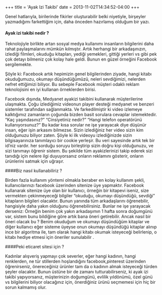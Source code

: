 +++
title = 'Ayak Izi Takibi'
date = 2013-11-02T14:34:52-04:00
+++

Genel hatlarıyla, birilerinde fikirler oluşturabilir belki niyetiyle, birşeyler yazmadığımı farkettiğim için, daha önceden hazırlamış olduğum bir yazı.

#### Ayak izi takibi nedir ?

Teknolojiyle birlikte artan sosyal medya kullanımı insanların bilgilerini daha rahat paylaşmalarını mümkün kılmıştır. Artık herhangi bir arkadaşınızın, izlediği filmleri, okuduğu kitapları, yediği yemekleri, gittiği yerleri vs gibi pek çok detayı bilmeniz çok kolay hale geldi. Bunun en güzel örneğini Facebook sergilemekte.

Şöyle ki: Facebook artık hepimizin genel bilgilerinden ziyade, hangi kitabı okuduğumuzu, okumayı düşündüğümüzü, neleri sevdiğimizi, nelerden nefret ettiğimizi biliyor. Bu sebeple Facebook müşteri odaklı reklam teknolojisini en iyi kullanan örneklerden birisi.

Facebook dışında, Medyanet ayakizi takibini kullanarak müşterilerine ulaşmakta. Çoğu izlediğimiz videonun player desteği medyanet ve benzeri sistemler tarafından sağlanmakta. Ve farkedilmiştir ki video izlemeye kalktığımız zamanların çoğunda bizden basit sorulara cevaplar istemektedir. “Kaç yaşındasınız?” “Cinsiyetiniz nedir?” “Hangi telefon operatörünü kullanıyorsunuz?” Bu kadar kısa sorular ne işe yarayacak diye düşünür insan, eğer işin arkasını bilmezse. Sizin izlediğiniz her video sizin kim olduğunuzu biliyor zaten. Şöyle ki ilk videoyu izlediğinizde sizin bilgisayarınıza tanımlayıcı bir cookie yerleşir. Bu veri sayesinde artık tek bir id’niz vardır. her sorduğu soruyu birleştirip sizin doğru kişi olduğunuzu, ve sizi tanımayı öğrenir sistem. Bu şekilde tüm ayakizlerinizi takip ederek sizi tanıdığı için nelere ilgi duyuyorsanız onların reklamını gösterir, onların ürünlerini satmak için uğraşır.

####Biz nasıl kullanabiliriz ?

Birden fazla kullanım yöntemi olmakla beraber en kolay kullanım şekli, kullanıcılarınızı facebook üzerinden sitenize üye yapmaktır. Facebook kullanarak sitenize üye olan bir kullanıcı, örneğin bir kitapevi iseniz, size vermekten çekinmeyeceği bilgiler “okuduğu, okumayı düşündüğü, sevdiği” kitapların bilgileri olacaktır. Bunun yanında tüm arkadaşlarını öğrenebilir, hangisiyle daha yakın olduğunu öğrenebilirsiniz. Bunlar ne işe yarayacak derseniz: Örneğin benim çok yakın arkadaşımın 1 hafta sonra doğumgünü var, sistem bunu bildiğine göre artık bana öneri getirebilir. Ancak nasıl bir öneri olacak bu ? Benim okuduğum ve okumayı düşündüğüm kitaplar ve diğer kullanıcı eğer sisteme üyeyse onun okumayı düşündüğü kitaplar alınıp ince bir algoritma ile, tam olarak hangi kitabı okumak isteyeceği belirlenip, o kitabı hediye etmesi için öneriler sunulabilir .

####Peki eticaret sitesi için ?

Kadınlar alışveriş yapmayı çok severler, eğer hangi kadının, hangi renklerden, ne tür stillerden hoşlandığını facebook,pinterest üzerinden öğrenirseniz, önereceğiniz ürünler tam da o kadının almak isteyeceği türden şeyler olacaktır. Bunun üstüne bir de zamanı tutturabilirseniz, ki ayak izi takibi yapıyorsanız, müşterinizin doğumgünü, evlilik yıldönümü, özel günü vs bilgilerini biliyor olacağınız için, önerdiğiniz ürünü seçmemesi için hiç bir sorun kalmamış olur.
